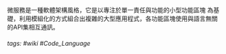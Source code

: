 微服務是一種軟體架構風格，它是以專注於單一責任與功能的小型功能區塊 為基礎，利用模組化的方式組合出複雜的大型應用程式，各功能區塊使用與語言無關 的API集相互通訊。

###### tags: #wiki #Code_Language 